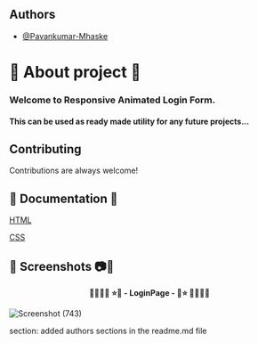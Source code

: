 ## Authors

- [@Pavankumar-Mhaske](https://github.com/Pavankumar-Mhaske)

# 🚀 About project 💖

### Welcome to Responsive Animated Login Form.

#### This can be used as ready made utility for any future projects...

## Contributing

Contributions are always welcome!

## 📃 Documentation 📄

[HTML](https://developer.mozilla.org/en-US/docs/Web/HTML)

[CSS](https://developer.mozilla.org/en-US/docs/Web/CSS)


## 📸 Screenshots 📷🎥

<p align="center">
  <b> 🌴🎄🌳🌲 ⭐💖 - LoginPage - 💖⭐ 🌲🌳🎄🌴 </b>
</p>

![Screenshot (743)](https://github.com/Pavankumar-Mhaske/Responsive-Animated-Login-Form/assets/104865937/2f50605c-c0af-4778-b9fc-b4536c459c6e)








section: added authors sections in the readme.md file
